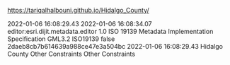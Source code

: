 
https://tariqalhalbouni.github.io/Hidalgo_County/

<?xml version="1.0" encoding="UTF-8"?>
<metadata xml:lang="en">
	<Esri>
		<CreaDate>2022-01-06</CreaDate>
		<CreaTime>16:08:29.43</CreaTime>
		<ModDate>2022-01-06</ModDate>
		<ModTime>16:08:34.07</ModTime>
		<PublishStatus>editor:esri.dijit.metadata.editor</PublishStatus>
		<ArcGISFormat>1.0</ArcGISFormat>
		<ArcGISstyle>ISO 19139 Metadata Implementation Specification GML3.2</ArcGISstyle>
		<ArcGISProfile>ISO19139</ArcGISProfile>
		<MapLyrSync>false</MapLyrSync>
	</Esri>
	<mdFileID>2daeb8cb7b614639a988ce47e3a504bc</mdFileID>
	<mdChar>
		<CharSetCd value="004"/>
	</mdChar>
	<mdContact>
		<role>
			<RoleCd value="007"/>
		</role>
	</mdContact>
	<mdDateSt>2022-01-06</mdDateSt>
	<mdTimeSt>16:08:29.43</mdTimeSt>
	<dataIdInfo>
		<idCitation>
			<resTitle>Hidalgo County</resTitle>
		</idCitation>
		<dataChar>
			<CharSetCd value="004"/>
		</dataChar>
		<resConst>
			<LegConsts>
				<accessConsts>
					<RestrictCd value="008"/>
				</accessConsts>
				<othConsts>Other Constraints</othConsts>
			</LegConsts>
		</resConst>
		<resConst>
			<LegConsts>
				<useConsts>
					<RestrictCd value="008"/>
				</useConsts>
				<othConsts>Other Constraints</othConsts>
			</LegConsts>
		</resConst>
	</dataIdInfo>
</metadata>
